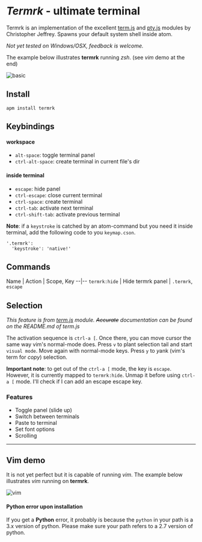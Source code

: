 # *Termrk* - ultimate terminal

Termrk is an implementation of the excellent [term.js][term] and [pty.js][pty] modules by Christopher Jeffrey.
Spawns your default system shell inside atom.

*Not yet tested on Windows/OSX, feedback is welcome.*

The example below illustrates **termrk** running *zsh*. (see *vim* demo at the end)

![basic](http://raw.githubusercontent.com/romgrk/termrk/master/static/out.gif)

## Install

```
apm install termrk
```

## Keybindings

#### workspace

- `alt-space`:      toggle terminal panel
- `ctrl-alt-space`: create terminal in current file's dir

#### inside terminal

- `escape`:         hide panel
- `ctrl-escape`:    close current terminal
- `ctrl-space`:     create terminal
- `ctrl-tab`:       activate next terminal
- `ctrl-shift-tab`: activate previous terminal

**Note**: if a `keystroke` is catched by an atom-command but you need it inside terminal, add the following code to you `keymap.cson`.

```
'.termrk':
  'keystroke': 'native!'
```

## Commands

Name | Action | Scope, Key
--|--
`termrk:hide` | Hide termrk panel | `.termrk`, `escape`

## Selection

*This feature is from [term.js][term] module. ~~Accurate~~ documentation can be found on the README.md of term.js*

The activation sequence is `ctrl-a [`. Once there, you can move cursor the same way vim's normal-mode does. Press `v` to plant selection tail and start `visual mode`. Move again with normal-mode keys. Press `y` to *y*ank (vim's term for *copy*) selection.

**Important note**: to get out of the `ctrl-a [` mode, the key is `escape`. However, it is currently mapped to `termrk:hide`. Unmap it before using `ctrl-a [` mode.
I'll check if I can add an escape escape key.


### Features
- Toggle panel (slide up)
- Switch between terminals
- Paste to terminal
- Set font options
- Scrolling

___

## Vim demo

It is not yet perfect but it is capable of running *vim*.
The example below illustrates *vim* running on **termrk**.

![vim](http://raw.githubusercontent.com/romgrk/termrk/master/static/vim.gif)


#### Python error upon installation
If you get a **Python** error, it probably is because the `python` in your path
is a 3.x version of python. Please make sure your path refers to a 2.7 version of python.

[term]: https://github.com/chjj/term.js
[pty]:  https://github.com/chjj/pty.js
